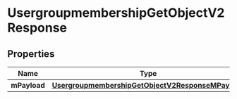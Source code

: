
# UsergroupmembershipGetObjectV2Response

## Properties
| Name | Type | Description | Notes |
| ------------ | ------------- | ------------- | ------------- |
| **mPayload** | [**UsergroupmembershipGetObjectV2ResponseMPayload**](UsergroupmembershipGetObjectV2ResponseMPayload.md) |  |  |



